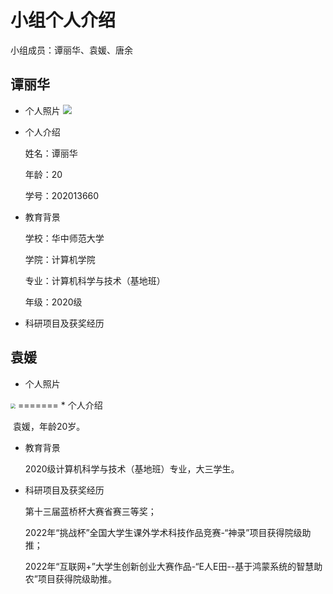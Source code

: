 # 小组个人介绍

小组成员：谭丽华、袁媛、唐余



## 谭丽华

* 个人照片
  <img src="https://great.wzznft.com/i/2023/04/12/tan.jpg" style="zoom:90%;" />
* 个人介绍


  姓名：谭丽华 

  年龄：20

  学号：202013660

* 教育背景

  学校：华中师范大学
  
  学院：计算机学院
  
  专业：计算机科学与技术（基地班）
  
  年级：2020级

* 科研项目及获奖经历
  



## 袁媛

* 个人照片

<img src="https://great.wzznft.com/i/2023/04/12/qsryee.jpg" style="zoom:50%;" />
=======
* 个人介绍

​		袁媛，年龄20岁。

* 教育背景

  2020级计算机科学与技术（基地班）专业，大三学生。

* 科研项目及获奖经历

  第十三届蓝桥杯大赛省赛三等奖；

  2022年“挑战杯”全国大学生课外学术科技作品竞赛-“神录”项目获得院级助推；

  2022年“互联网+”大学生创新创业大赛作品-“E人E田--基于鸿蒙系统的智慧助农”项目获得院级助推。

  

  





